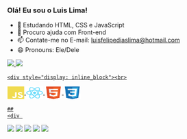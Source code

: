 ### Olá! Eu sou o Luis Lima!

- 🌱 Estudando HTML, CSS e JavaScript
- 🤔 Procuro ajuda com Front-end
- 📫 Contate-me no E-mail: luisfelipediaslima@hotmail.com
- 😄 Pronouns: Ele/Dele

<div>
  <a href="https://github.com/LuisLima27">
    <img height="180cm" src="https://github-readme-stats.vercel.app/api?username=LuisLima27&show_icons=true&theme=dark&include_all_commits=true&count_private=true"/>
  <img height="180cm" src="https://github-readme-stats.vercel.app/api/top-langs/?username=LuisLima27&1anyout=compact&langs_count=16&theme=dark"/>
 
    <div style="display: inline_block"><br>
  <img align="center" alt="Rafa-Js" height="30" width="40" src="https://raw.githubusercontent.com/devicons/devicon/master/icons/javascript/javascript-plain.svg">
 <img align="center" alt="Rafa-React" height="30" width="40" src="https://raw.githubusercontent.com/devicons/devicon/master/icons/react/react-original.svg">
  <img align="center" alt="Rafa-HTML" height="30" width="40" src="https://raw.githubusercontent.com/devicons/devicon/master/icons/html5/html5-original.svg">
  <img align="center" alt="Rafa-CSS" height="30" width="40" src="https://raw.githubusercontent.com/devicons/devicon/master/icons/css3/css3-original.svg">
 </div>
    
    ##
    <div 
  <a href="https://www.youtube.com/channel/UC1OE7W3nzGarn35WHkg0JpA" target="_blank"><img src="https://img.shields.io/badge/YouTube-FF0000?style=for-the-badge&logo=youtube&logoColor=white" target="_blank"></a>
  <a href="https://www.instagram.com/luislima.jpg/" target="_blank"><img src="https://img.shields.io/badge/-Instagram-%23E4405F?style=for-the-badge&logo=instagram&logoColor=white" target="_blank"></a>
 	<a href="https://www.twitch.tv/luipers" target="_blank"><img src="https://img.shields.io/badge/Twitch-9146FF?style=for-the-badge&logo=twitch&logoColor=white" target="_blank"></a>
<a href = "mailto:kimera2701@gmail.com"><img src="https://img.shields.io/badge/-Gmail-%23333?style=for-the-badge&logo=gmail&logoColor=white" target="_blank"></a>
  <a href="https://www.linkedin.com/in/luis-lima-2250a9164/" target="_blank"><img src="https://img.shields.io/badge/-LinkedIn-%230077B5?style=for-the-badge&logo=linkedin&logoColor=white" target="_blank"></a> 
  
</div>
